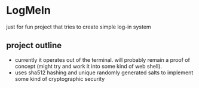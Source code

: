 # LogMeIn
just for fun project that tries to create simple log-in system

## project outline
* currently it operates out of the terminal. will probably remain a proof of concept (might try and work it into some kind of web shell). 
* uses sha512 hashing and unique randomly generated salts to implement some kind of cryptographic security
